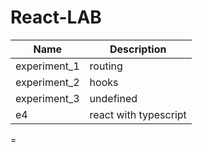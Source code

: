 # React-LAB

| Name | Description |
| ----------- | ----------- |
| experiment_1      | routing       |
| experiment_2   | hooks        |
| experiment_3   | undefined        |
| e4    | react with typescript        |

=
